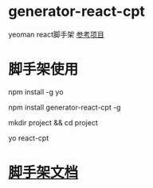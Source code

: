 # generator-react-cpt
  yeoman react脚手架 [参考项目](https://github.com/korbinzhao/generator-vueui/tree/master/app/templates)
  
# 脚手架使用
  npm install -g yo

  npm install generator-react-cpt -g 

  mkdir project && cd project 

  yo react-cpt 

  
  
# [脚手架文档](https://github.com/swgloomy/generator-reactFrameWork/tree/master/app/templates#readme)
